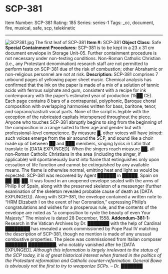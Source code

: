 # SCP-381
Item Number: SCP-381
Rating: 185
Series: series-1
Tags: _cc, document, fire, musical, safe, scp, telekinetic

---

![SCP381.jpg](https://scp-wiki.wdfiles.com/local--files/scp-381/SCP381.jpg)
The first leaf of SCP-381
**Item #:** SCP-381
**Object Class:** Safe
**Special Containment Procedures:** SCP-381 is to be kept in a 23 x 31 cm document envelope in Storage Unit-05. Further containment procedure is not necessary under non-testing conditions. Non-Roman Catholic Christian (i.e., any Protestant denomination) research staff are not permitted to perform tests on SCP-381 due of the risk of combustion; other Abrahamic or non-religious personnel are not at risk.
**Description:** SCP-381 comprises 7 unbound pages of yellowing paper sheet music. Chemical analysis has confirmed that the ink on the paper is made of a mix of a solution of tannic acids with ferrous sulphate and gum, consistent with a recipe for ink contemporary with the paper’s estimated year of production (15██ CE).
Each page contains 8 bars of a contrapuntal, polyphonic, Baroque choral composition with overlapping harmonies written for bass, baritone, tenor, and soprano/castrati vocal parts. None of the script is legible with the exception of the rubricated capitals interspersed throughout the piece.
Anyone who touches SCP-381 abruptly begins to sing from the beginning of the composition in a range suited to their age and gender but with professional-level competence. By measure █, other voices will have joined: such voices emerge from the air around the SCP, and sound like a choir made up of between ██ and ███ members, singing lyrics in Latin that translate to [DATA EXPUNGED]. When the singers reach measure ██, all non-Roman Catholic Christians in the area (including the singer, if applicable) will spontaneously burst into flame that extinguishes only upon cessation of life function and cannot be extinguished by any available means. The flame is otherwise normal, emitting heat and light as would be expected.
SCP-381 was recovered by Agent ██████ in █████, Spain on ██-██-██. It was found in an unopened envelope sealed with the arms of Philip II of Spain, along with the preserved skeleton of a messenger (further examination of the skeleton revealed probable cause of death as [DATA EXPUNGED]). Along with SCP-381, the envelope contained a written note to “HRM Elizabeth I on the event of her Coronation,” expressing Philip’s congratulations and wishes for a prosperous rule, and the contents of the envelope are noted as “a composition to ryvle the beauty of even Your Majesty.” The missive is dated 28 December, 1558.
**Addendum-381-1:** Research in the Vatican Archives by Dr. ███████ with the help of Cardinal ████████ has revealed a work commissioned by Pope Paul IV matching the description of SCP-381, though no mention is made of any unusual combustive properties. The piece was commissioned from Italian composer ███████ █████████, who notably vanished after he [DATA EXPUNGED].
_Although this information is largely irrelevant to the status of the SCP today, it is of great historical interest when framed in the politics of the Protestant reformation and Catholic counter-reformation. General Bowe is obviously not the first to try to weaponize SCPs. – Dr. ███████_